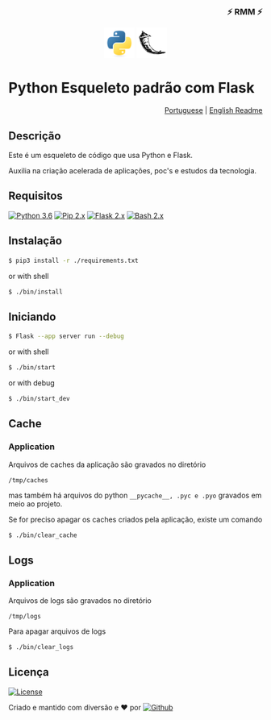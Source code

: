 <div align="right">

### ⚡ RMM ⚡

</div>
<div align="center">
<img src="https://raw.githubusercontent.com/devicons/devicon/master/icons/python/python-original.svg" alt="python" width="60" height="60"/>
<img src="https://raw.githubusercontent.com/devicons/devicon/master/icons/flask/flask-original.svg" alt="python" width="60" height="60"/>
</div>

# Python Esqueleto padrão com Flask

<div align="right">

[Portuguese](README.md) | [English Readme](README.en.md)

</div>

## Descrição

Este é um esqueleto de código que usa Python e Flask.

Auxilia na criação acelerada de aplicações, poc's e estudos da tecnologia.

## Requisitos

 [![Python 3.6](https://img.shields.io/badge/python-3.6-blue.svg)](https://www.python.org/downloads/release/python-360/)
 [![Pip 2.x](https://img.shields.io/badge/pip-2.x-blue.svg)](https://www.python.org/downloads/release/python-360/)
 [![Flask 2.x](https://img.shields.io/badge/Flask-2.x-blue.svg)](https://www.python.org/downloads/release/python-360/)
 [![Bash 2.x](https://img.shields.io/badge/Bash-2.x-blue.svg)](https://www.python.org/downloads/release/python-360/)

## Instalação

```bash
$ pip3 install -r ./requirements.txt
```

or with shell

```bash
$ ./bin/install
```

## Iniciando

```bash
$ Flask --app server run --debug
```

or with shell

```bash
$ ./bin/start
```

or with debug

```bash
$ ./bin/start_dev
```

## Cache

### Application

Arquivos de caches da aplicação são gravados no diretório

```
/tmp/caches
```
mas também há arquivos do python `__pycache__, .pyc e .pyo` gravados em meio ao projeto.


Se for preciso apagar os caches criados pela aplicação, existe um comando

```bash
$ ./bin/clear_cache
```


## Logs

### Application

Arquivos de logs são gravados no diretório
```
/tmp/logs
```

Para apagar arquivos de logs

```bash
$ ./bin/clear_logs
```


## Licença

[![License](https://img.shields.io/badge/license-MIT-green?style=plastic)](LICENSE.md)



Criado e mantido com diversão e :heart: por [![Github](https://img.shields.io/badge/-ricardo%20melo%20martins-000?style=plastic&logo=github)](https://github.com/ricardo-melo-martins)


